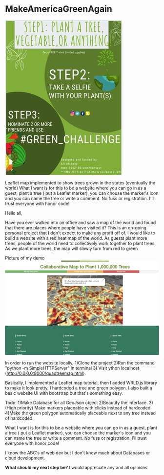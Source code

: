 # MakeAmericaGreenAgain
![Challenge poster](GreenChallengePoster.JPG)

Leaflet map implemented to show trees grown in the states (eventually the world)
What I want is for this to be a website where you can go in as a guest, plant a tree ( put a Leaflet marker), you can choose the marker's icon and you can name the tree or write a comment. No fuss or registration. I'll trust everyone with honor code!

Hello all,

Have you ever walked into an office and saw a map of the world and found that there are places where people have visited it?
This is an on-going personal project that I don't expect to make any profit off of.
I would like to build a website with a red heat map of the world. As guests plant more trees, people of the world need to collectively work together to plant trees. As we plant more trees, the map will slowly turn from red to green

Picture of my demo
![Screenshot](DemoScreenshot.png)

In order to run the website locally, 
1)Clone the project
2)Run the command "python -m SimpleHTTPServer" in terminal
3) Visit ython localhost (http://0.0.0.0:8000/quadtreemap.html).

Basically, I implemented a Leaflet map tutorial, then I added WRLD.js library to make it look pretty, I hardcoded a tree and green polygon. I also built a basic website UI with bootstrap but that's something easy.

Todo:
1)Make Database for all GeoJson object
2)Beautify the interface.
3)(High priority) Make markers placeable with clicks instead of hardcoded
4)Make the green polygon automatically placeable next to any tree instead of hardcoded

What I want is for this to be a website where you can go in as a guest, plant a tree ( put a Leaflet marker), you can choose the marker's icon and you can name the tree or write a comment. No fuss or registration. I'll trust everyone with honor code!

I know the ABC's of web dev but I don't know much about Databases or cloud development.

**What should my next step be?** I would appreciate any and all opinions

